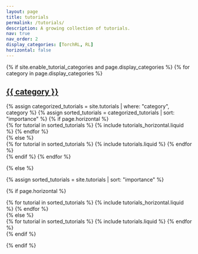 ```yaml
---
layout: page
title: tutorials
permalink: /tutorials/
description: A growing collection of tutorials.
nav: true
nav_order: 2
display_categories: [TorchRL, RL]
horizontal: false
---
```

<style>
    .projects h2.category {
        color: var(--global-text-color);
    }
</style>

<!-- pages/tutorials.md -->
<div class="projects">
{% if site.enable_tutorial_categories and page.display_categories %}
  <!-- Display categorized tutorials -->
  {% for category in page.display_categories %}
    <a id="{{ category }}" href=".#{{ category }}">
        <h2 class="category">{{ category }}</h2>
    </a>
    {% assign categorized_tutorials = site.tutorials | where: "category", category %}
    {% assign sorted_tutorials = categorized_tutorials | sort: "importance" %}
    <!-- Generate cards for each tutorial -->
    {% if page.horizontal %}
        <div class="container">
            <div class="row row-cols-1 row-cols-md-2">
            {% for tutorial in sorted_tutorials %}
                {% include tutorials_horizontal.liquid %}
            {% endfor %}
            </div>
        </div>
    {% else %}
        <div class="row row-cols-1 row-cols-md-3">
            {% for tutorial in sorted_tutorials %}
            {% include tutorials.liquid %}
            {% endfor %}
        </div>
    {% endif %}
  {% endfor %}

{% else %}

  <!-- Display tutorials without categories -->
  {% assign sorted_tutorials = site.tutorials | sort: "importance" %}

  <!-- Generate cards for each tutorial -->

  {% if page.horizontal %}
    <div class="container">
      <div class="row row-cols-1 row-cols-md-2">
      {% for tutorial in sorted_tutorials %}
        {% include tutorials_horizontal.liquid %}
      {% endfor %}
      </div>
    </div>
  {% else %}
    <div class="row row-cols-1 row-cols-md-3">
      {% for tutorial in sorted_tutorials %}
        {% include tutorials.liquid %}
      {% endfor %}
    </div>
  {% endif %}

{% endif %}
</div>
